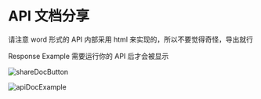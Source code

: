 ---
---

# API 文档分享

请注意 word 形式的 API 内部采用 html 来实现的，所以不要觉得奇怪，导出就行

Response Example 需要运行你的 API 后才会被显示

![shareDocButton](/img/shareApi.png)

![apiDocExample](/img/apiDocExample.png)
